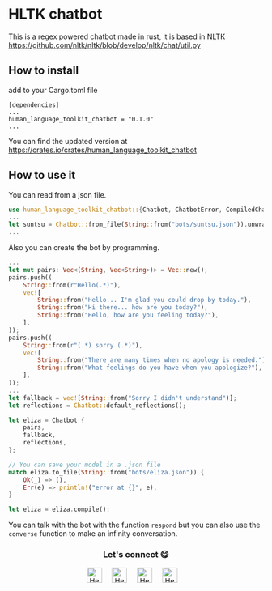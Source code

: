 # HLTK chatbot
This is a regex powered chatbot made in rust, it is based in NLTK https://github.com/nltk/nltk/blob/develop/nltk/chat/util.py

## How to install
add to your Cargo.toml file 
```
[dependencies]
...
human_language_toolkit_chatbot = "0.1.0"
...
```
You can find the updated version at https://crates.io/crates/human_language_toolkit_chatbot

## How to use it 
You can read from a json file.
``` Rust
use human_language_toolkit_chatbot::{Chatbot, ChatbotError, CompiledChatbot};
...
let suntsu = Chatbot::from_file(String::from("bots/suntsu.json")).unwrap();
...
```
Also you can create the bot by programming.

``` Rust
...
let mut pairs: Vec<(String, Vec<String>)> = Vec::new();
pairs.push((
    String::from(r"Hello(.*)"),
    vec![
        String::from("Hello... I'm glad you could drop by today."),
        String::from("Hi there... how are you today?"),
        String::from("Hello, how are you feeling today?"),
    ],
));
pairs.push((
    String::from(r"(.*) sorry (.*)"),
    vec![
        String::from("There are many times when no apology is needed."),
        String::from("What feelings do you have when you apologize?"),
    ],
));
...
let fallback = vec![String::from("Sorry I didn't understand")];
let reflections = Chatbot::default_reflections();

let eliza = Chatbot {
    pairs,
    fallback,
    reflections,
};

// You can save your model in a .json file
match eliza.to_file(String::from("bots/eliza.json")) {
    Ok(_) => (),
    Err(e) => println!("error at {}", e),
}

let eliza = eliza.compile();
```

You can talk with the bot with the function `respond` but you can also use the `converse` function to make an infinity conversation.


<div align="center">
<h3 align="center">Let's connect 😋</h3>
</div>
<p align="center">
<a href="https://www.linkedin.com/in/hector-pulido-17547369/" target="blank">
<img align="center" width="30px" alt="Hector's LinkedIn" src="https://www.vectorlogo.zone/logos/linkedin/linkedin-icon.svg"/></a> &nbsp; &nbsp;
<a href="https://twitter.com/Hector_Pulido_" target="blank">
<img align="center" width="30px" alt="Hector's Twitter" src="https://www.vectorlogo.zone/logos/twitter/twitter-official.svg"/></a> &nbsp; &nbsp;
<a href="https://www.twitch.tv/hector_pulido_" target="blank">
<img align="center" width="30px" alt="Hector's Twitch" src="https://www.vectorlogo.zone/logos/twitch/twitch-icon.svg"/></a> &nbsp; &nbsp;
<a href="https://www.youtube.com/channel/UCS_iMeH0P0nsIDPvBaJckOw" target="blank">
<img align="center" width="30px" alt="Hector's Youtube" src="https://www.vectorlogo.zone/logos/youtube/youtube-icon.svg"/></a> &nbsp; &nbsp;

</p>